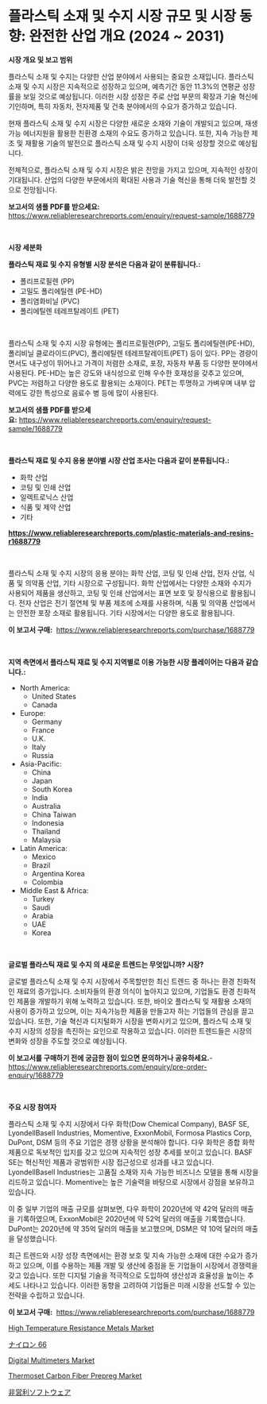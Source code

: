 <p><h1>플라스틱 소재 및 수지 시장 규모 및 시장 동향: 완전한 산업 개요 (2024 ~ 2031)</h1></p><p><strong>시장 개요 및 보고 범위</strong></p>
<p><p>플라스틱 소재 및 수지는 다양한 산업 분야에서 사용되는 중요한 소재입니다. 플라스틱 소재 및 수지 시장은 지속적으로 성장하고 있으며, 예측기간 동안 11.3%의 연평균 성장률을 보일 것으로 예상됩니다. 이러한 시장 성장은 주로 산업 부문의 확장과 기술 혁신에 기인하며, 특히 자동차, 전자제품 및 건축 분야에서의 수요가 증가하고 있습니다.</p><p>현재 플라스틱 소재 및 수지 시장은 다양한 새로운 소재와 기술이 개발되고 있으며, 재생 가능 에너지원을 활용한 친환경 소재의 수요도 증가하고 있습니다. 또한, 지속 가능한 제조 및 재활용 기술의 발전으로 플라스틱 소재 및 수지 시장이 더욱 성장할 것으로 예상됩니다.</p><p>전체적으로, 플라스틱 소재 및 수지 시장은 밝은 전망을 가지고 있으며, 지속적인 성장이 기대됩니다. 산업의 다양한 부문에서의 확대된 사용과 기술 혁신을 통해 더욱 발전할 것으로 전망됩니다.</p></p>
<p><strong>보고서의 샘플 PDF를 받으세요:</strong> <a href="https://www.reliableresearchreports.com/enquiry/request-sample/1688779">https://www.reliableresearchreports.com/enquiry/request-sample/1688779</a></p>
<p>&nbsp;</p>
<p><strong>시장 세분화</strong></p>
<p><strong>플라스틱 재료 및 수지 유형별 시장 분석은 다음과 같이 분류됩니다.:</strong></p>
<p><ul><li>폴리프로필렌 (PP)</li><li>고밀도 폴리에틸렌 (PE-HD)</li><li>폴리염화비닐 (PVC)</li><li>폴리에틸렌 테레프탈레이트 (PET)</li></ul></p>
<p>&nbsp;</p>
<p><p>플라스틱 소재 및 수지 시장 유형에는 폴리프로필렌(PP), 고밀도 폴리에틸렌(PE-HD), 폴리비닐 클로라이드(PVC), 폴리에틸렌 테레프탈레이트(PET) 등이 있다. PP는 경량이면서도 내구성이 뛰어나고 가격이 저렴한 소재로, 포장, 자동차 부품 등 다양한 분야에서 사용된다. PE-HD는 높은 강도와 내식성으로 인해 우수한 호재성을 갖추고 있으며, PVC는 저렴하고 다양한 용도로 활용되는 소재이다. PET는 투명하고 가벼우며 내부 압력에도 강한 특성으로 음료수 병 등에 많이 사용된다.</p></p>
<p><strong>보고서의 샘플 PDF를 받으세요:</strong>&nbsp;<a href="https://www.reliableresearchreports.com/enquiry/request-sample/1688779">https://www.reliableresearchreports.com/enquiry/request-sample/1688779</a></p>
<p>&nbsp;</p>
<p><strong> 플라스틱 재료 및 수지 응용 분야별 시장 산업 조사는 다음과 같이 분류됩니다.:</strong></p>
<p><ul><li>화학 산업</li><li>코팅 및 인쇄 산업</li><li>일렉트로닉스 산업</li><li>식품 및 제약 산업</li><li>기타</li></ul></p>
<p><strong><a href="https://www.reliableresearchreports.com/plastic-materials-and-resins-r1688779">https://www.reliableresearchreports.com/plastic-materials-and-resins-r1688779</a></strong></p>
<p>&nbsp;</p>
<p><p>플라스틱 소재 및 수지 시장의 응용 분야는 화학 산업, 코팅 및 인쇄 산업, 전자 산업, 식품 및 의약품 산업, 기타 시장으로 구성됩니다. 화학 산업에서는 다양한 소재와 수지가 사용되어 제품을 생산하고, 코팅 및 인쇄 산업에서는 표면 보호 및 장식용으로 활용됩니다. 전자 산업은 전기 절연체 및 부품 제조에 소재를 사용하며, 식품 및 의약품 산업에서는 안전한 포장 소재로 활용됩니다. 기타 시장에서는 다양한 용도로 활용됩니다.</p></p>
<p><strong>이 보고서 구매:</strong>&nbsp; <a href="https://www.reliableresearchreports.com/purchase/1688779">https://www.reliableresearchreports.com/purchase/1688779</a></p>
<p>&nbsp;</p>
<p><strong>지역 측면에서 플라스틱 재료 및 수지 지역별로 이용 가능한 시장 플레이어는 다음과 같습니다.:</strong></p>
<p><ul>
    <li>
        North America:
        <ul>
            <li>United States</li>
            <li>Canada</li>
        </ul>
    </li>
    <li>
        Europe:
        <ul>
            <li>Germany</li>
            <li>France</li>
            <li>U.K.</li>
            <li>Italy</li>
            <li>Russia</li>
        </ul>
    </li>
    <li>
        Asia-Pacific:
        <ul>
            <li>China</li>
            <li>Japan</li>
            <li>South Korea</li>
            <li>India</li>
            <li>Australia</li>
            <li>China Taiwan</li>
            <li>Indonesia</li>
            <li>Thailand</li>
            <li>Malaysia</li>
        </ul>
    </li>
    <li>
        Latin America:
        <ul>
            <li>Mexico</li>
            <li>Brazil</li>
            <li>Argentina Korea</li>
            <li>Colombia</li>
        </ul>
    </li>
    <li>
        Middle East & Africa:
        <ul>
            <li>Turkey</li>
            <li>Saudi</li>
            <li>Arabia</li>
            <li>UAE</li>
            <li>Korea</li>
        </ul>
    </li>
    </ul></p>
<p>&nbsp;</p>
<p><strong>글로벌 플라스틱 재료 및 수지 의 새로운 트렌드는 무엇입니까? 시장?</strong></p>
<p><p>글로벌 플라스틱 소재 및 수지 시장에서 주목할만한 최신 트렌드 중 하나는 환경 친화적인 재료의 증가입니다. 소비자들의 환경 의식이 높아지고 있으며, 기업들도 환경 친화적인 제품을 개발하기 위해 노력하고 있습니다. 또한, 바이오 플라스틱 및 재활용 소재의 사용이 증가하고 있으며, 이는 지속가능한 제품을 만들고자 하는 기업들의 관심을 끌고 있습니다. 또한, 기술 혁신과 디지털화가 시장을 변화시키고 있으며, 플라스틱 소재 및 수지 시장의 성장을 촉진하는 요인으로 작용하고 있습니다. 이러한 트렌드들은 시장의 변화와 성장을 주도할 것으로 예상됩니다.</p></p>
<p><strong>이 보고서를 구매하기 전에 궁금한 점이 있으면 문의하거나 공유하세요.</strong>- <a href="https://www.reliableresearchreports.com/enquiry/pre-order-enquiry/1688779">https://www.reliableresearchreports.com/enquiry/pre-order-enquiry/1688779</a></p>
<p>&nbsp;</p>
<p><strong>주요 시장 참여자</strong></p>
<p><p>플라스틱 소재 및 수지 시장에서 다우 화학(Dow Chemical Company), BASF SE, LyondellBasell Industries, Momentive, ExxonMobil, Formosa Plastics Corp, DuPont, DSM 등의 주요 기업은 경쟁 상황을 분석해야 합니다. 다우 화학은 종합 화학 제품으로 독보적인 입지를 갖고 있으며 지속적인 성장 추세를 보이고 있습니다. BASF SE는 혁신적인 제품과 광범위한 시장 접근성으로 성과를 내고 있습니다. LyondellBasell Industries는 고품질 소재와 지속 가능한 비즈니스 모델을 통해 시장을 리드하고 있습니다. Momentive는 높은 기술력을 바탕으로 시장에서 강점을 보유하고 있습니다.</p><p>이 중 일부 기업의 매출 규모를 살펴보면, 다우 화학이 2020년에 약 42억 달러의 매출을 기록하였으며, ExxonMobil은 2020년에 약 52억 달러의 매출을 기록했습니다. DuPont는 2020년에 약 35억 달러의 매출을 보고했으며, DSM은 약 10억 달러의 매출을 달성했습니다.</p><p>최근 트렌드와 시장 성장 측면에서는 환경 보호 및 지속 가능한 소재에 대한 수요가 증가하고 있으며, 이를 수용하는 제품 개발 및 생산에 중점을 둔 기업들이 시장에서 경쟁력을 갖고 있습니다. 또한 디지털 기술을 적극적으로 도입하여 생산성과 효율성을 높이는 추세도 나타나고 있습니다. 이러한 동향을 고려하여 기업들은 미래 시장을 선도할 수 있는 전략을 수립하고 있습니다.</p></p>
<p><strong>이 보고서 구매:</strong>&nbsp;&nbsp;<a href="https://www.reliableresearchreports.com/purchase/1688779">https://www.reliableresearchreports.com/purchase/1688779</a></p>
<p><p><a href="https://spotless-saver-8fd.notion.site/High-Temperature-Resistance-Metals-Market-Competitive-Analysis-Market-Trends-and-Forecast-to-2031-95d58aef491c4faabb527d29ca363504">High Temperature Resistance Metals Market</a></p><p><a href="https://medium.com/@carlieshields/%E3%83%8A%E3%82%A4%E3%83%AD%E3%83%B366%E5%B8%82%E5%A0%B4%E8%A6%8F%E6%A8%A1-cagr-%E3%83%88%E3%83%AC%E3%83%B3%E3%83%892024-2030-f8a49951b293">ナイロン 66</a></p><p><a href="https://view.publitas.com/reportprime-1/digital-multimeters-market-size-reveals-the-best-marketing-channels-in-global-industry/">Digital Multimeters Market</a></p><p><a href="https://issuu.com/reportprime-2/docs/thermoset-carbon-fiber-prepreg-market-size-2030.pp">Thermoset Carbon Fiber Prepreg Market</a></p><p><a href="https://github.com/luffiazaza/Market-Research-Report-List-1/blob/main/249568345251.md">非営利ソフトウェア</a></p></p>